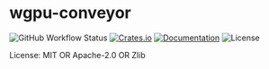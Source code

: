 # wgpu-conveyor

![GitHub Workflow Status](https://img.shields.io/github/workflow/status/BVE-Reborn/wgpu-conveyor/CI)
[![Crates.io](https://img.shields.io/crates/v/wgpu-conveyor)](https://crates.io/crates/wgpu-conveyor)
[![Documentation](https://docs.rs/wgpu-conveyor/badge.svg)](https://docs.rs/wgpu-conveyor)
![License](https://img.shields.io/crates/l/wgpu-conveyor)



License: MIT OR Apache-2.0 OR Zlib
